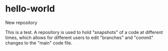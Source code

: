 # hello-world
New repository 

This is a test. A repository is used to hold "snapshots" of a code at different times, which allows for different users to edit "branches" and "commit" changes to the "main" code file.

